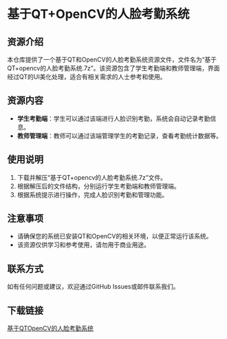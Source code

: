 # 基于QT+OpenCV的人脸考勤系统

## 资源介绍

本仓库提供了一个基于QT和OpenCV的人脸考勤系统资源文件，文件名为“基于QT+opencv的人脸考勤系统.7z”。该资源包含了学生考勤端和教师管理端，界面经过QT的UI美化处理，适合有相关需求的人士参考和使用。

## 资源内容

- **学生考勤端**：学生可以通过该端进行人脸识别考勤，系统会自动记录考勤信息。
- **教师管理端**：教师可以通过该端管理学生的考勤记录，查看考勤统计数据等。

## 使用说明

1. 下载并解压“基于QT+opencv的人脸考勤系统.7z”文件。
2. 根据解压后的文件结构，分别运行学生考勤端和教师管理端。
3. 根据系统提示进行操作，完成人脸识别考勤和管理功能。

## 注意事项

- 请确保您的系统已安装QT和OpenCV的相关环境，以便正常运行该系统。
- 该资源仅供学习和参考使用，请勿用于商业用途。

## 联系方式

如有任何问题或建议，欢迎通过GitHub Issues或邮件联系我们。

## 下载链接

[基于QTOpenCV的人脸考勤系统](https://pan.quark.cn/s/3878a72bc77c)